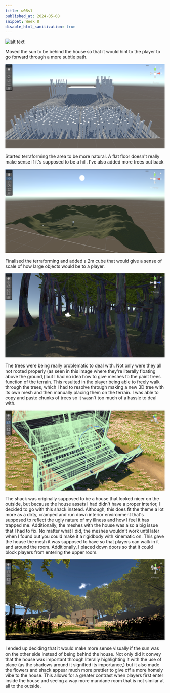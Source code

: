 ```yaml
---
title: w08s1
published_at: 2024-05-08
snippet: Week 8
disable_html_sanitization: true
---
```


![alt text](/w08s1/image-1.png)

Moved the sun to be behind the house so that it would hint to the player to go forward through a more subtle path.

![alt text](image-2.png)

Started terraforming the area to be more natural. A flat floor doesn't really make sense if it's supposed to be a hill. I've also added more trees out back

![alt text](image-3.png)

Finalised the terraforming and added a 2m cube that would give a sense of scale of how large objects would be to a player.

![alt text](image-4.png)

The trees were being really problematic to deal with. Not only were they all not rooted properly (as seen in this image where they're literally floating above the ground,) but I had no idea how to give meshes to the paint trees function of the terrain. This resulted in the player being able to freely walk through the trees, which I had to resolve through making a new 3D tree with its own mesh and then manually placing them on the terrain. I was able to copy and paste chunks of trees so it wasn't too much of a hassle to deal with.

![alt text](image-5.png)

The shack was originally supposed to be a house that looked nicer on the outside, but because the house assets I had didn't have a proper interior, I decided to go with this shack instead. Although, this does fit the theme a lot more as a dirty, cramped and run down interior environment that's supposed to reflect the ugly nature of my illness and how I feel it has trapped me.
Additionally, the meshes with the house was also a big issue that I had to fix. No matter what I did, the meshes wouldn't work until later when I found out you could make it a rigidbody with kinematic on. This gave the house the mesh it was supposed to have so that players can walk in it and around the room. Additionally, I placed down doors so that it could block players from entering the upper room.

![alt text](image-6.png)

I ended up deciding that it would make more sense visually if the sun was on the other side instead of being behind the house. Not only did it convey that the house was important through literally highlighting it with the use of plane (as the shadows around it signified its importance,) but it also made the flowers and shack appear much more prettier to give off a more homely vibe to the house. This allows for a greater contrast when players first enter inside the house and seeing a way more mundane room that is not similar at all to the outside.